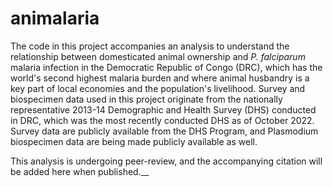 # animalaria

The code in this project accompanies an analysis to understand the relationship between domesticated animal ownership and _P. falciparum_ malaria infection in the Democratic Republic of Congo (DRC), which has the world's second highest malaria burden and where animal husbandry is a key part of local economies and the population's livelihood. Survey and biospecimen data used in this project originate from the nationally representative 2013-14 Demographic and Health Survey (DHS) conducted in DRC, which was the most recently conducted DHS as of October 2022. Survey data are publicly available from the DHS Program, and Plasmodium biospecimen data are being made publicly available as well. 

This analysis is undergoing peer-review, and the accompanying citation will be added here when published.__
